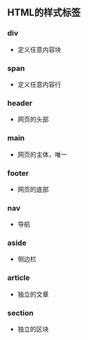 ## **HTML的样式标签**

### div

- 定义任意内容块

### span

- 定义任意内容行

### header

- 网页的头部

### main

- 网页的主体，唯一

### footer

- 网页的底部

### nav

- 导航

### aside

- 侧边栏

### article

- 独立的文章

### section

- 独立的区块